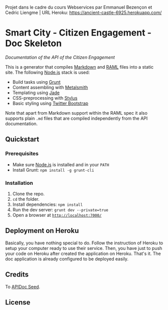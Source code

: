 Projet dans le cadre du cours Webservices par Emmanuel Bezençon et Cedric Liengme |
URL Heroku: https://ancient-castle-6925.herokuapp.com/

# Smart City - Citizen Engagement - Doc Skeleton

*Documentation of the API of the Citizen Engagement*

This is a generator that compiles [Markdown][md] and [RAML][raml] files into a
static site. The following [Node.js][node] stack is used:

 - Build tasks using [Grunt][grunt]
 - Content assembling with [Metalsmith][metalsmith]
 - Templating using [Jade][jade]
 - CSS-preprocessing with [Stylus][stylus]
 - Basic styling using [Twitter Bootstrap][bootstrap]

Note that apart from Markdown support within the RAML spec it also supports
plain `.md` files that are compiled independently from the API documentation.

## Quickstart

### Prerequisites

  - Make sure [Node.js][node] is installed and in your `PATH`
  - Install Grunt: `npm install -g grunt-cli`

### Installation

  1. Clone the repo.
  2. `cd` the folder.
  3. Install dependencies: `npm install`
  4. Run the dev server: `grunt dev --private=true`
  5. Open a browser at [`http://localhost:7000/`](http://localhost:7000/)

## Deployment on Heroku

Basically, you have nothing special to do. Follow the instruction of Heroku to setup your computer ready to use their
service. Then, you have just to push your code on Heroku after created the application on Heroku. That's it. The doc
application is already configured to be deployed easily.

## Credits

To [APIDoc Seed](https://github.com/lotaris/apidoc-seed).

## License

[node]: http://nodejs.org/
[md]: http://daringfireball.net/projects/markdown/syntax
[raml]: http://raml.org/
[grunt]: http://gruntjs.com/
[metalsmith]: http://www.metalsmith.io/
[jade]: http://jade-lang.com/
[stylus]: http://learnboost.github.io/stylus/
[bootstrap]: http://getbootstrap.com/